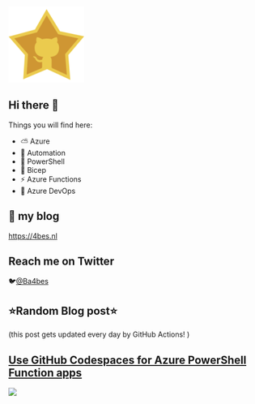![Github Star](Assets/github-stars-logo_Color.png)

## Hi there 👋

Things you will find here:
- ⛅ Azure
- 🚗 Automation
- 🐚 PowerShell
- 💪 Bicep
- ⚡ Azure Functions
- 🚀 Azure DevOps


## 📝 my blog
<https://4bes.nl>

## Reach me on Twitter
🐦[@Ba4bes](https://twitter.com/Ba4bes)

<!---
- 🔭 I’m currently working on ...
- 🌱 I’m currently learning ...
- 👯 I’m looking to collaborate on ...
- 🤔 I’m looking for help with ...
- 💬 Ask me about ...
- 📫 How to reach me: ...
- 😄 Pronouns: ...
- ⚡ Fun fact: I have a standard poodle 🐩

-->

## ⭐Random Blog post⭐

(this post gets updated every day by GitHub Actions! )

<!-- Link -->
## [Use GitHub Codespaces for Azure PowerShell Function apps](https://4bes.nl/2022/11/13/use-github-codespaces-for-azure-powershell-function-apps/)

<a href="https://4bes.nl/2022/11/13/use-github-codespaces-for-azure-powershell-function-apps/"><img src="https://4bes.nl/2018/10/16/script-download-and-install-powershell-core/" height="250px"></a>

